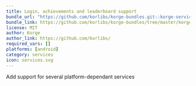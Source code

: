 ```yaml
---
title: Login, achievements and leaderboard support
bundle_url: "https://github.com/korlibs/korge-bundles.git::korge-services::4ac7fcee689e1b541849cedd1e017016128624b9##392d5ed87428c7137ae40aa7a44f013dd1d759630dca64e151bbc546eb25e28e"
bundle_link: https://github.com/korlibs/korge-bundles/tree/master/korge-services
license: MIT
author: Korge
author_link: https://github.com/korlibs/
required_vars: []
platforms: [android]
category: services
icon: services.svg
---
```


Add support for several platform-dependant services